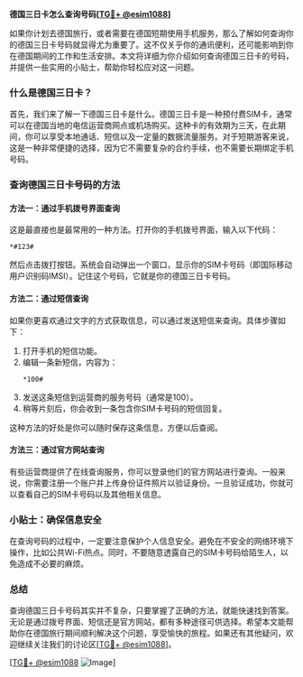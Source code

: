 **德国三日卡怎么查询号码[[TG💪+ @esim1088](https://t.me/s/esim1088)]**

如果你计划去德国旅行，或者需要在德国短期使用手机服务，那么了解如何查询你的德国三日卡号码就显得尤为重要了。这不仅关乎你的通讯便利，还可能影响到你在德国期间的工作和生活安排。本文将详细为你介绍如何查询德国三日卡的号码，并提供一些实用的小贴士，帮助你轻松应对这一问题。

### 什么是德国三日卡？

首先，我们来了解一下德国三日卡是什么。德国三日卡是一种预付费SIM卡，通常可以在德国当地的电信运营商网点或机场购买。这种卡的有效期为三天，在此期间，你可以享受本地通话、短信以及一定量的数据流量服务。对于短期游客来说，这是一种非常便捷的选择，因为它不需要复杂的合约手续，也不需要长期绑定手机号码。

### 查询德国三日卡号码的方法

#### 方法一：通过手机拨号界面查询

这是最直接也是最常用的一种方法。打开你的手机拨号界面，输入以下代码：

```
*#123#
```

然后点击拨打按钮。系统会自动弹出一个窗口，显示你的SIM卡号码（即国际移动用户识别码IMSI）。记住这个号码，它就是你的德国三日卡号码。

#### 方法二：通过短信查询

如果你更喜欢通过文字的方式获取信息，可以通过发送短信来查询。具体步骤如下：

1. 打开手机的短信功能。
2. 编辑一条新短信，内容为：
   ```
   *100#
   ```
3. 发送这条短信到运营商的服务号码（通常是100）。
4. 稍等片刻后，你会收到一条包含你SIM卡号码的短信回复。

这种方法的好处是你可以随时保存这条信息，方便以后查阅。

#### 方法三：通过官方网站查询

有些运营商提供了在线查询服务，你可以登录他们的官方网站进行查询。一般来说，你需要注册一个账户并上传身份证件照片以验证身份。一旦验证成功，你就可以查看自己的SIM卡号码以及其他相关信息。

### 小贴士：确保信息安全

在查询号码的过程中，一定要注意保护个人信息安全。避免在不安全的网络环境下操作，比如公共Wi-Fi热点。同时，不要随意透露自己的SIM卡号码给陌生人，以免造成不必要的麻烦。

### 总结

查询德国三日卡号码其实并不复杂，只要掌握了正确的方法，就能快速找到答案。无论是通过拨号界面、短信还是官方网站，都有多种途径可供选择。希望本文能帮助你在德国旅行期间顺利解决这个问题，享受愉快的旅程。如果还有其他疑问，欢迎继续关注我们的讨论区[[TG💪+ @esim1088](https://t.me/s/esim1088)]。

[[TG💪+ @esim1088](https://t.me/s/esim1088) ![Image](https://i.postimg.cc/4NQfJmqS/Snipaste-2025-05-13-00-14-12.png)]